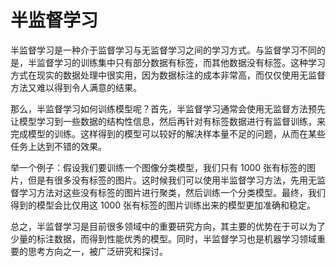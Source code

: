 # 半监督学习
半监督学习是一种介于监督学习与无监督学习之间的学习方式。与监督学习不同的是，半监督学习的训练集中只有部分数据有标签，而其他数据没有标签。这种学习方式在现实的数据处理中很实用，因为数据标注的成本非常高，而仅仅使用无监督方法又难以得到令人满意的结果。

那么，半监督学习如何训练模型呢？首先，半监督学习通常会使用无监督方法预先让模型学习到一些数据的结构性信息，然后再针对有标签数据进行有监督训练，来完成模型的训练。这样得到的模型可以较好的解决样本量不足的问题，从而在某些任务上达到不错的效果。

举一个例子：假设我们要训练一个图像分类模型，我们只有 1000 张有标签的图片，但是有很多没有标签的图片。这时候我们可以使用半监督学习方法，先用无监督学习方法对这些没有标签的图片进行聚类，然后训练一个分类模型。最终，我们得到的模型会比仅用这 1000 张有标签的图片训练出来的模型更加准确和稳定。

总之，半监督学习是目前很多领域中的重要研究方向，其主要的优势在于可以为了少量的标注数据，而得到性能优秀的模型。同时，半监督学习也是机器学习领域重要的思考方向之一，被广泛研究和探讨。